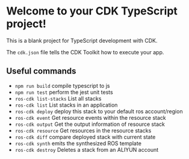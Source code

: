 # Welcome to your CDK TypeScript project!

This is a blank project for TypeScript development with CDK.

The `cdk.json` file tells the CDK Toolkit how to execute your app.

## Useful commands

* `npm run build`         compile typescript to js
* `npm run test`          perform the jest unit tests
* `ros-cdk list-stacks`   List all stacks
* `ros-cdk list`          List stacks in an application
* `ros-cdk deploy`        deploy this stack to your default ros account/region
* `ros-cdk event`         Get resource events within the resource stack
* `ros-cdk output`        Get the output information of resource stack
* `ros-cdk resource`      Get resources in the resource stacks
* `ros-cdk diff`          compare deployed stack with current state
* `ros-cdk synth`         emits the synthesized ROS template
* `ros-cdk destroy`       Deletes a stack from an ALIYUN account
